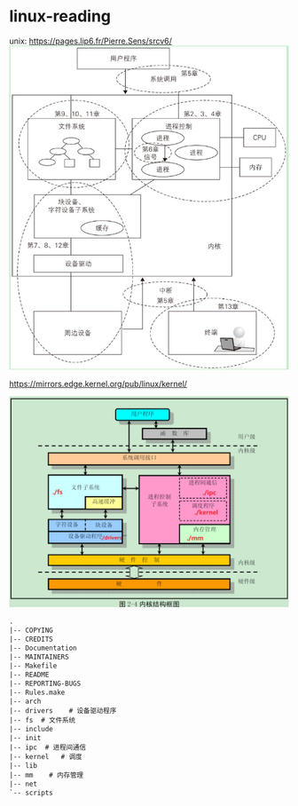 # linux-reading


unix: https://pages.lip6.fr/Pierre.Sens/srcv6/
![](./1136.png)


https://mirrors.edge.kernel.org/pub/linux/kernel/

![](./2310.png)


~~~
.
|-- COPYING
|-- CREDITS
|-- Documentation
|-- MAINTAINERS
|-- Makefile
|-- README
|-- REPORTING-BUGS
|-- Rules.make
|-- arch
|-- drivers    # 设备驱动程序
|-- fs  # 文件系统
|-- include
|-- init
|-- ipc  # 进程间通信
|-- kernel   # 调度
|-- lib
|-- mm    # 内存管理
|-- net
`-- scripts

~~~